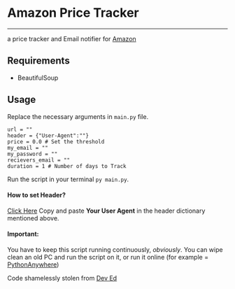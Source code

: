 # Amazon Price Tracker 
*** 
a price tracker and Email notifier for [Amazon](https://www.amazon.in) 

## Requirements 
- BeautifulSoup
   
## Usage 
Replace the necessary arguments in `main.py` file. 
```
url = ""
header = {"User-Agent":""}
price = 0.0 # Set the threshold
my_email = ""
my_password = ""
recievers_email = ""
duration = 1 # Number of days to Track
``` 
Run the script in your terminal `py main.py`. 

#### How to set Header? 
[Click Here](https://www.google.com/search?client=firefox-b-d&q=my+user+agent) 
Copy and paste **Your User Agent** in the header dictionary mentioned above. 

#### Important:
You have to keep this script running continuously, *obviously*. You can wipe clean an old PC and run the script on it, or run it online (for example = [PythonAnywhere](https://www.pythonanywhere.com/)) 
 
Code shamelessly stolen from [Dev Ed](https://www.youtube.com/channel/UClb90NQQcskPUGDIXsQEz5Q)